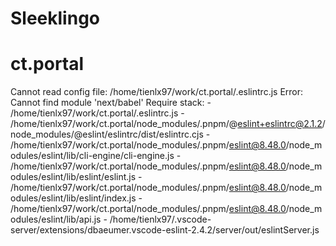 # Sleeklingo

# ct.portal

Cannot read config file: /home/tienlx97/work/ct.portal/.eslintrc.js Error: Cannot find module 'next/babel' Require stack: - /home/tienlx97/work/ct.portal/.eslintrc.js - /home/tienlx97/work/ct.portal/node_modules/.pnpm/@eslint+eslintrc@2.1.2/node_modules/@eslint/eslintrc/dist/eslintrc.cjs - /home/tienlx97/work/ct.portal/node_modules/.pnpm/eslint@8.48.0/node_modules/eslint/lib/cli-engine/cli-engine.js - /home/tienlx97/work/ct.portal/node_modules/.pnpm/eslint@8.48.0/node_modules/eslint/lib/eslint/eslint.js - /home/tienlx97/work/ct.portal/node_modules/.pnpm/eslint@8.48.0/node_modules/eslint/lib/eslint/index.js - /home/tienlx97/work/ct.portal/node_modules/.pnpm/eslint@8.48.0/node_modules/eslint/lib/api.js - /home/tienlx97/.vscode-server/extensions/dbaeumer.vscode-eslint-2.4.2/server/out/eslintServer.js

